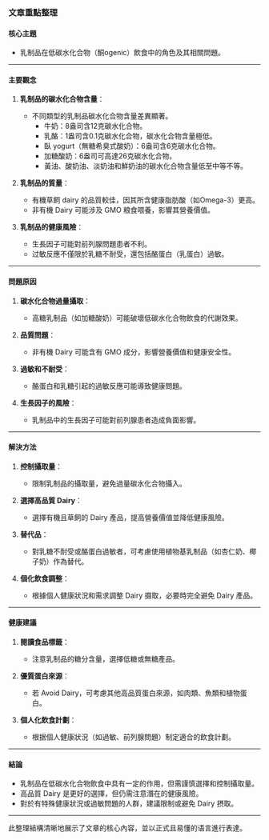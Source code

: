 ### 文章重點整理

#### 核心主題
- 乳制品在低碳水化合物（酮ogenic）飲食中的角色及其相關問題。

---

#### 主要觀念
1. **乳制品的碳水化合物含量**：
   - 不同類型的乳制品碳水化合物含量差異顯著。
     - 牛奶：8盎司含12克碳水化合物。
     - 乳酪：1盎司含0.1克碳水化合物，碳水化合物含量極低。
     - 臥 yogurt（無糖希臭式酸奶）：6盎司含6克碳水化合物。
     - 加糖酸奶：6盎司可高達26克碳水化合物。
     - 黃油、酸奶油、淡奶油和鮮奶油的碳水化合物含量低至中等不等。

2. **乳制品的質量**：
   - 有機草飼 dairy 的品質較佳，因其所含健康脂肪酸（如Omega-3）更高。
   - 非有機 Dairy 可能涉及 GMO 粮食喂養，影響其營養價值。

3. **乳制品的健康風險**：
   - 生長因子可能對前列腺問題患者不利。
   - 过敏反應不僅限於乳糖不耐受，還包括酪蛋白（乳蛋白）過敏。

---

#### 問題原因
1. **碳水化合物過量攝取**：
   - 高糖乳制品（如加糖酸奶）可能破壞低碳水化合物飲食的代謝效果。
   
2. **品質問題**：
   - 非有機 Dairy 可能含有 GMO 成分，影響營養價值和健康安全性。

3. **過敏和不耐受**：
   - 酪蛋白和乳糖引起的過敏反應可能導致健康問題。

4. **生長因子的風險**：
   - 乳制品中的生長因子可能對前列腺患者造成負面影響。

---

#### 解決方法
1. **控制攝取量**：
   - 限制乳制品的攝取量，避免過量碳水化合物攝入。

2. **選擇高品質 Dairy**：
   - 選擇有機且草飼的 Dairy 產品，提高營養價值並降低健康風險。

3. **替代品**：
   - 對乳糖不耐受或酪蛋白過敏者，可考慮使用植物基乳制品（如杏仁奶、椰子奶）作為替代。

4. **個化飲食調整**：
   - 根據個人健康狀況和需求調整 Dairy 摄取，必要時完全避免 Dairy 產品。

---

#### 健康建議
1. **閱讀食品標籤**：
   - 注意乳制品的糖分含量，選擇低糖或無糖產品。
   
2. **優質蛋白來源**：
   - 若 Avoid Dairy，可考慮其他高品質蛋白來源，如肉類、魚類和植物蛋白。

3. **個人化飲食計劃**：
   - 根据個人健康狀況（如過敏、前列腺問題）制定適合的飲食計劃。

---

#### 結論
- 乳制品在低碳水化合物飲食中具有一定的作用，但需謹慎選擇和控制攝取量。
- 高品質 Dairy 是更好的選擇，但仍需注意潛在的健康風險。
- 對於有特殊健康狀況或過敏問題的人群，建議限制或避免 Dairy 摂取。

--- 

此整理結構清晰地展示了文章的核心內容，並以正式且易懂的语言進行表達。